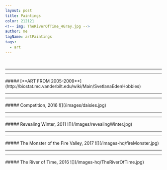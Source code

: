 ```yaml
---
layout: post
title: Paintings
color: 212121
<!-- img: TheRiverOfTime_4Gray.jpg -->
author: me
tagName: artPaintings
tags:
  - art
---
```


<!-- * some text
img: TheRiverOfTime_4Gray.jpg
<!-- # Under construction:  -->

<!-- [**Page with paintings**](mypaintingphotos) -->

<br>
<hr>
<hr>
#####   [**ART FROM 2005-2009**](http://biostat.mc.vanderbilt.edu/wiki/Main/SvetlanaEdenHobbies)
<br>
<hr>
<hr>
#####   Competition, 2016
![](/images/daisies.jpg)
<br>
<hr>
<hr>
#####  Revealing Winter, 2011                   
![](/images/revealingWinter.jpg)  
<br>
<hr>
<hr>
#####   The Monster of the Fire Valley, 2017
![](/images-hq/fireMonster.jpg)
<br>
<hr>
<hr>
#####  The River of Time, 2016                 
![](/images-hq/TheRiverOfTime.jpg)  
<br>

